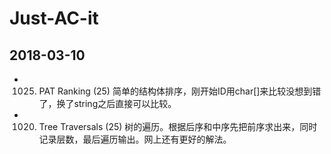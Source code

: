 # Just-AC-it

## 2018-03-10
+ 1025. PAT Ranking (25)  简单的结构体排序，刚开始ID用char[]来比较没想到错了，换了string之后直接可以比较。
+ 1020. Tree Traversals (25) 树的遍历。根据后序和中序先把前序求出来，同时记录层数，最后遍历输出。网上还有更好的解法。
